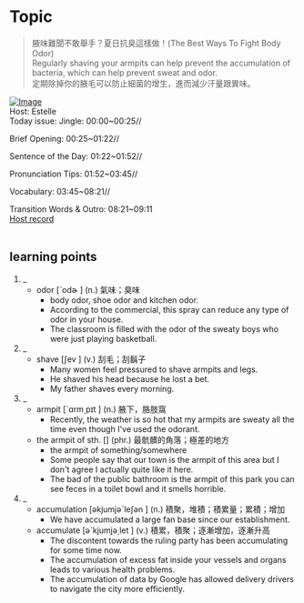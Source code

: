 # Topic

> 腋味難聞不敢舉手？夏日抗臭這樣做！(The Best Ways To Fight Body Odor) <br>
> Regularly shaving your armpits can help prevent the accumulation of bacteria, which can help prevent sweat and odor. <br>
> 定期除掉你的腋毛可以防止細菌的增生，進而減少汗量跟異味。 <br>

[![Image](https://cdn.voicetube.com/assets/thumbnails/s04jB0NqEpE.jpg)](https://www.youtube.com/embed/s04jB0NqEpE?rel=0&showinfo=0&cc_load_policy=0&controls=1&autoplay=1&iv_load_policy=3&playsinline=1&wmode=transparent&start=107&end=114&enablejsapi=1&origin=https://tw.voicetube.com&widgetid=1)<br>
Host: Estelle
<br>Today issue: Jingle: 00:00~00:25//

Brief Opening: 00:25~01:22//

Sentence of the Day: 01:22~01:52//

Pronunciation Tips: 01:52~03:45//

 Vocabulary: 03:45~08:21//

Transition Words & Outro: 08:21~09:11
<br>
[Host record](https://cdn.voicetube.com/tmp/everyday_records/1829099090644362/4437.mp3)
<br><br>
## learning points
1. _
	* odor  [ˋodɚ ] (n.) 氣味；臭味
		- body odor, shoe odor and kitchen odor.
		- According to the commercial, this spray can reduce any type of odor in your house.
		- The classroom is filled with the odor of the sweaty boys who were just playing basketball.
2. _
	* shave  [ʃev ] (v.) 刮毛；刮鬍子
		- Many women feel pressured to shave armpits and legs.
		- He shaved his head because he lost a bet.
		- My father shaves every morning.
3. _
	* armpit  [ˋɑrm͵pɪt ] (n.) 腋下，胳肢窩
		- Recently, the weather is so hot that my armpits are sweaty all the time even though I've used the odorant.
	* the armpit of sth. [] (phr.) 最骯髒的角落；極差的地方
		- the armpit of something/somewhere
		- Some people say that our town is the armpit of this area but I don't agree I actually quite like it here.
		- The bad of the public bathroom is the armpit of this park you can see feces in a toilet bowl and it smells horrible.
4. _
	* accumulation  [əkjumjəˋleʃən ] (n.) 積聚，堆積；積累量；累積；增加
		- We have accumulated a large fan base since our establishment.
	* accumulate  [əˋkjumjə͵let ] (v.) 積累，積聚；逐漸增加，逐漸升高
		- The discontent towards the ruling party has been accumulating for some time now.
		- The accumulation of excess fat inside your vessels and organs leads to various health problems.
		- The accumulation of data by Google has allowed delivery drivers to navigate the city more efficiently.
